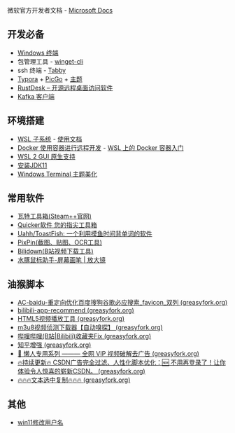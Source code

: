 微软官方开发者文档 - [Microsoft Docs](https://docs.microsoft.com/zh-cn/windows/dev-environment/)



## 开发必备

-  [Windows 终端](https://docs.microsoft.com/zh-cn/windows/terminal/)
- 包管理工具 - [winget-cli](https://github.com/microsoft/winget-cli)
- ssh 终端 - [Tabby](https://tabby.sh/)
-  [Typora](https://typoraio.cn/) + [PicGo](https://picgo.github.io/PicGo-Doc/zh/guide/#下载安装) + [主题](https://theme.typoraio.cn/theme/Drake/)
-  [RustDesk – 开源远程桌面访问软件](https://rustdesk.com/zh/)
-  [Kafka 客户端](https://www.kafkatool.com/download.html)

## 环境搭建

- [WSL 子系统](https://docs.microsoft.com/zh-cn/windows/wsl/install-manual) - [使用文档](https://docs.microsoft.com/zh-cn/windows/wsl/setup/environment)
- [Docker 使用容器进行远程开发](https://docs.microsoft.com/zh-cn/windows/dev-environment/docker/overview)   -   [WSL 上的 Docker 容器入门 ](https://docs.microsoft.com/zh-CN/windows/wsl/tutorials/wsl-containers)
- [WSL 2 GUI 原生支持](https://zhuanlan.zhihu.com/p/383979293)
- [安装JDK11](https://blog.csdn.net/m0_46502538/article/details/119353044)
- [Windows Terminal 主题美化 ](https://zhuanlan.zhihu.com/p/352882990)

## 常用软件

- [瓦特工具箱(Steam++官网) ](https://steampp.net/)
- [Quicker软件 您的指尖工具箱](https://getquicker.net/)
- [Uahh/ToastFish: 一个利用摸鱼时间背单词的软件](https://github.com/Uahh/ToastFish)
- [PixPin(截图、贴图、OCR工具) ](https://www.ghxi.com/pixpin.html)
- [Bilidown(B站视频下载工具) ](https://www.ghxi.com/bilidown.html)
- [水豚鼠标助手-屏幕画笔 | 放大镜](https://shuitunapp.com/)

## 油猴脚本

- [AC-baidu-重定向优化百度搜狗谷歌必应搜索_favicon_双列 (greasyfork.org)](https://greasyfork.org/zh-TW/scripts/14178-ac-baidu-重定向优化百度搜狗谷歌必应搜索-favicon-双列)
- [bilibili-app-recommend (greasyfork.org)](https://greasyfork.org/zh-CN/scripts/443530-bilibili-app-recommend)
- [HTML5视频播放工具 (greasyfork.org)](https://greasyfork.org/zh-CN/scripts/30545-html5视频播放工具)
- [m3u8视频侦测下载器【自动嗅探】 (greasyfork.org)](https://greasyfork.org/zh-CN/scripts/449581-m3u8视频侦测下载器-自动嗅探)
- [哔哩哔哩(B站|Bilibili)收藏夹Fix (greasyfork.org)](https://greasyfork.org/zh-CN/scripts/478427-哔哩哔哩-b站-bilibili-收藏夹fix)
- [知乎增强 (greasyfork.org)](https://greasyfork.org/zh-CN/scripts/419081-知乎增强)
- [💯 懒人专用系列 ——— 全网 VIP 视频破解去广告 (greasyfork.org)](https://greasyfork.org/zh-CN/scripts/467776-懒人专用系列-全网-vip-视频破解去广告)
- [🔥持续更新🔥 CSDN广告完全过滤、人性化脚本优化：🆕 不用再登录了！让你体验令人惊喜的崭新CSDN。 (greasyfork.org)](https://greasyfork.org/zh-CN/scripts/378351-持续更新-csdn广告完全过滤-人性化脚本优化-不用再登录了-让你体验令人惊喜的崭新csdn)
- [🔥🔥🔥文本选中复制🔥🔥🔥 (greasyfork.org)](https://greasyfork.org/zh-CN/scripts/405130-文本选中复制)

## 其他

- [win11修改用户名](https://zhuanlan.zhihu.com/p/440768641)
